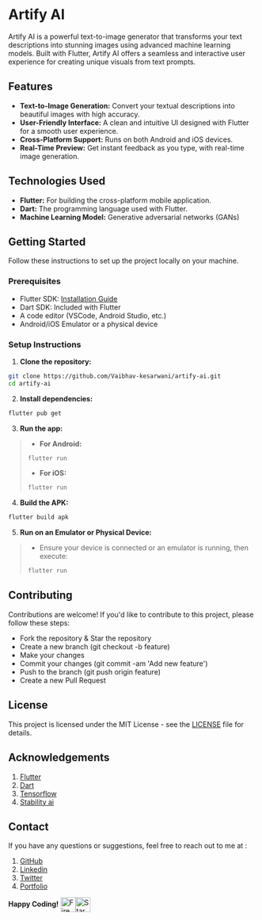 # Artify AI
Artify AI is a powerful text-to-image generator that transforms your text descriptions into stunning images using advanced machine learning models. Built with Flutter, Artify AI offers a seamless and interactive user experience for creating unique visuals from text prompts.

## Features
- **Text-to-Image Generation:** Convert your textual descriptions into beautiful images with high accuracy.
- **User-Friendly Interface:** A clean and intuitive UI designed with Flutter for a smooth user experience.
- **Cross-Platform Support:** Runs on both Android and iOS devices.
- **Real-Time Preview:** Get instant feedback as you type, with real-time image generation.

## Technologies Used
- **Flutter:** For building the cross-platform mobile application.
- **Dart:** The programming language used with Flutter.
- **Machine Learning Model:** Generative adversarial networks (GANs)

## Getting Started
Follow these instructions to set up the project locally on your machine.

### Prerequisites
- Flutter SDK: [Installation Guide](https://docs.flutter.dev/get-started/install?gad_source=1&gclid=Cj0KCQjw0Oq2BhCCARIsAA5hubXP0838kDs9thnmartKS6MEVoyn6Sp0ERfkcFClIjvLiMcA-KruuGEaAlG9EALw_wcB&gclsrc=aw.ds)
- Dart SDK: Included with Flutter
- A code editor (VSCode, Android Studio, etc.)
- Android/iOS Emulator or a physical device

### Setup Instructions

1. **Clone the repository:**
```bash
git clone https://github.com/Vaibhav-kesarwani/artify-ai.git
cd artify-ai
```

2. **Install dependencies:**
```bash
flutter pub get
```

3. **Run the app:**
> - **For Android:**
> ```bash
> flutter run
> ```
> - **For iOS:**
> ```bash
> flutter run
> ```

4. **Build the APK:**
```bash
flutter build apk
```

5. **Run on an Emulator or Physical Device:**
> - Ensure your device is connected or an emulator is running, then execute:
> ```bash
> flutter run
> ```

## Contributing
Contributions are welcome! If you'd like to contribute to this project, please follow these steps:

- Fork the repository & Star the repository
- Create a new branch (git checkout -b feature)
- Make your changes
- Commit your changes (git commit -am 'Add new feature')
- Push to the branch (git push origin feature)
- Create a new Pull Request

## License
This project is licensed under the MIT License - see the [LICENSE](https://github.com/Vaibhav-kesarwani/artify-ai/blob/main/LICENSE) file for details.

## Acknowledgements
1. [Flutter](https://flutter.dev/)
2. [Dart](https://dart.dev/)
3. [Tensorflow](https://www.tensorflow.org/)
4. [Stability ai](https://stability.ai/)

## Contact
If you have any questions or suggestions, feel free to reach out to me at :
1. [GitHub](https://github.com/Vaibhav-kesarwani)
2. [Linkedin](https://www.linkedin.com/in/vaibhav-kesarwani-9b5b35252/)
3. [Twitter](https://twitter.com/Vaibhav_k__)
4. [Portfolio](https://vaibhavkesarwani.vercel.app)

**Happy Coding!** <img src="https://raw.githubusercontent.com/Tarikul-Islam-Anik/Animated-Fluent-Emojis/master/Emojis/Travel%20and%20places/Fire.png" alt="Fire" width="30" align=center /><img src="https://raw.githubusercontent.com/Tarikul-Islam-Anik/Animated-Fluent-Emojis/master/Emojis/Travel%20and%20places/Star.png" alt="Star" width="30" align=center />

